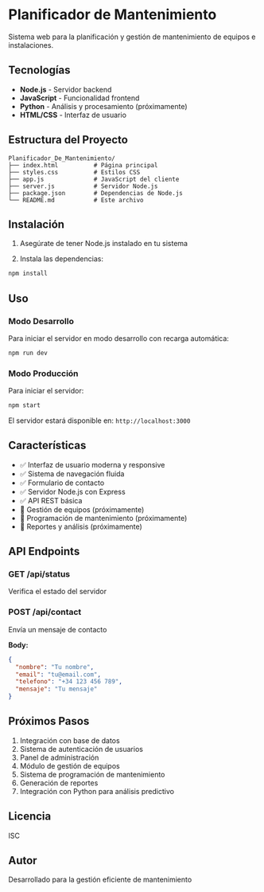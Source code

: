 # Planificador de Mantenimiento

Sistema web para la planificación y gestión de mantenimiento de equipos e instalaciones.

## Tecnologías

- **Node.js** - Servidor backend
- **JavaScript** - Funcionalidad frontend
- **Python** - Análisis y procesamiento (próximamente)
- **HTML/CSS** - Interfaz de usuario

## Estructura del Proyecto

```
Planificador_De_Mantenimiento/
├── index.html          # Página principal
├── styles.css          # Estilos CSS
├── app.js              # JavaScript del cliente
├── server.js           # Servidor Node.js
├── package.json        # Dependencias de Node.js
└── README.md           # Este archivo
```

## Instalación

1. Asegúrate de tener Node.js instalado en tu sistema

2. Instala las dependencias:
```bash
npm install
```

## Uso

### Modo Desarrollo

Para iniciar el servidor en modo desarrollo con recarga automática:

```bash
npm run dev
```

### Modo Producción

Para iniciar el servidor:

```bash
npm start
```

El servidor estará disponible en: `http://localhost:3000`

## Características

- ✅ Interfaz de usuario moderna y responsive
- ✅ Sistema de navegación fluida
- ✅ Formulario de contacto
- ✅ Servidor Node.js con Express
- ✅ API REST básica
- 🔄 Gestión de equipos (próximamente)
- 🔄 Programación de mantenimiento (próximamente)
- 🔄 Reportes y análisis (próximamente)

## API Endpoints

### GET /api/status
Verifica el estado del servidor

### POST /api/contact
Envía un mensaje de contacto

**Body:**
```json
{
  "nombre": "Tu nombre",
  "email": "tu@email.com",
  "telefono": "+34 123 456 789",
  "mensaje": "Tu mensaje"
}
```

## Próximos Pasos

1. Integración con base de datos
2. Sistema de autenticación de usuarios
3. Panel de administración
4. Módulo de gestión de equipos
5. Sistema de programación de mantenimiento
6. Generación de reportes
7. Integración con Python para análisis predictivo

## Licencia

ISC

## Autor

Desarrollado para la gestión eficiente de mantenimiento

